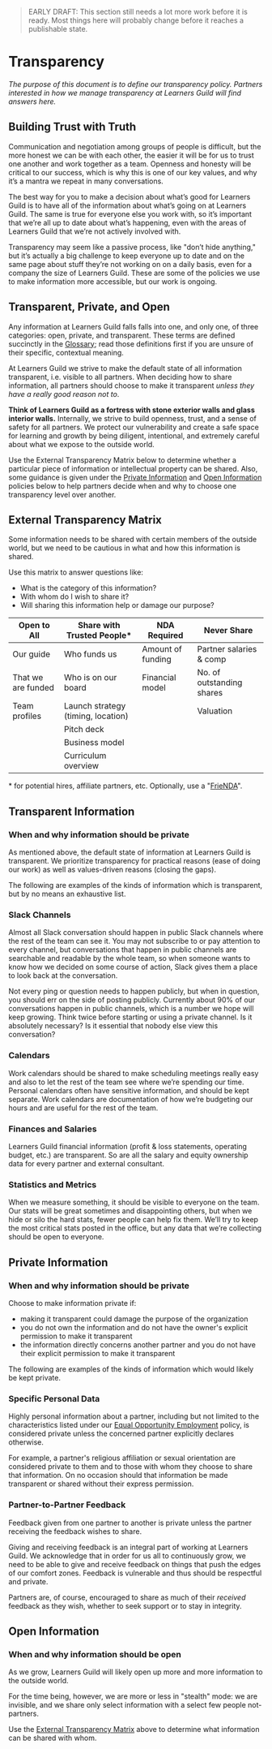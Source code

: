 > EARLY DRAFT: This section still needs a lot more work before it is ready. Most things here will probably change before it reaches a publishable state.

# Transparency

_The purpose of this document is to define our transparency policy. Partners interested in how we manage transparency at Learners Guild will find answers here._

## Building Trust with Truth

Communication and negotiation among groups of people is difficult, but the more honest we can be with each other, the easier it will be for us to trust one another and work together as a team. Openness and honesty will be critical to our success, which is why this is one of our key values, and why it’s a mantra we repeat in many conversations.

The best way for you to make a decision about what’s good for Learners Guild is to have all of the information about what’s going on at Learners Guild. The same is true for everyone else you work with, so it’s important that we’re all up to date about what’s happening, even with the areas of Learners Guild that we’re not actively involved with.

Transparency may seem like a passive process, like "don’t hide anything," but it’s actually a big challenge to keep everyone up to date and on the same page about stuff they’re not working on on a daily basis, even for a company the size of Learners Guild. These are some of the policies we use to make information more accessible, but our work is ongoing.

## Transparent, Private, and Open

Any information at Learners Guild falls falls into one, and only one, of three categories: open, private, and transparent. These terms are defined succinctly in the [Glossary][glossary]; read those definitions first if you are unsure of their specific, contextual meaning.

At Learners Guild we strive to make the default state of all information transparent, i.e. visible to all partners. When deciding how to share information, all partners should choose to make it transparent _unless they have a really good reason not to_.

**Think of Learners Guild as a fortress with stone exterior walls and glass interior walls.** Internally, we strive to build openness, trust, and a sense of safety for all partners. We protect our vulnerability and create a safe space for learning and growth by being diligent, intentional, and extremely careful about what we expose to the outside world.

Use the External Transparency Matrix below to determine whether a particular piece of information or intellectual property can be shared. Also, some guidance is given under the [Private Information](#private-information) and [Open Information](#open-information) policies below to help partners decide when and why to choose one transparency level over another.

## External Transparency Matrix

Some information needs to be shared with certain members of the outside world, but we need to be cautious in what and how this information is shared.

Use this matrix to answer questions like:

- What is the category of this information?
- With whom do I wish to share it?
- Will sharing this information help or damage our purpose?

| Open to All        | Share with Trusted People\*          | NDA Required      | Never Share               |
|--------------------|--------------------------------------|-------------------|---------------------------|
| Our guide          | Who funds us                         | Amount of funding | Partner salaries & comp   |
| That we are funded | Who is on our board                  | Financial model   | No. of outstanding shares |
| Team profiles      | Launch strategy (timing, location)   |                   | Valuation                 |
|                    | Pitch deck                           |                   |                           |
|                    | Business model                       |                   |                           |
|                    | Curriculum overview                  |                   |                           |

\* for potential hires, affiliate partners, etc. Optionally, use a "[FrieNDA](http://randsinrepose.com/archives/friendda/)".

## Transparent Information

### When and why information should be private

As mentioned above, the default state of information at Learners Guild is transparent. We prioritize transparency for practical reasons (ease of doing our work) as well as values-driven reasons (closing the gaps).

The following are examples of the kinds of information which is transparent, but by no means an exhaustive list.

### Slack Channels

Almost all Slack conversation should happen in public Slack channels where the rest of the team can see it. You may not subscribe to or pay attention to every channel, but conversations that happen in public channels are searchable and readable by the whole team, so when someone wants to know how we decided on some course of action, Slack gives them a place to look back at the conversation.

Not every ping or question needs to happen publicly, but when in question, you should err on the side of posting publicly. Currently about 90% of our conversations happen in public channels, which is a number we hope will keep growing. Think twice before starting or using a private channel. Is it absolutely necessary? Is it essential that nobody else view this conversation?

### Calendars

Work calendars should be shared to make scheduling meetings really easy and also to let the rest of the team see where we’re spending our time. Personal calendars often have sensitive information, and should be kept separate. Work calendars are documentation of how we’re budgeting our hours and are useful for the rest of the team.

### Finances and Salaries

Learners Guild financial information (profit & loss statements, operating budget, etc.) are transparent. So are all the salary and equity ownership data for every partner and external consultant.

### Statistics and Metrics

When we measure something, it should be visible to everyone on the team. Our stats will be great sometimes and disappointing others, but when we hide or silo the hard stats, fewer people can help fix them. We’ll try to keep the most critical stats posted in the office, but any data that we’re collecting should be open to everyone.

## Private Information

### When and why information should be private

Choose to make information private if:

- making it transparent could damage the purpose of the organization
- you do not own the information and do not have the owner's explicit permission to make it transparent
- the information directly concerns another partner and you do not have their explicit permission to make it transparent

The following are examples of the kinds of information which would likely be kept private.

### Specific Personal Data

Highly personal information about a partner, including but not limited to the characteristics listed under our [Equal Opportunity Employment][equal-opportunity-employment] policy, is considered private unless the concerned partner explicitly declares otherwise.

For example, a partner's religious affiliation or sexual orientation are considered private to them and to those with whom they choose to share that information. On no occasion should that information be made transparent or shared without their express permission.

### Partner-to-Partner Feedback

Feedback given from one partner to another is private unless the partner receiving the feedback wishes to share.

Giving and receiving feedback is an integral part of working at Learners Guild. We acknowledge that in order for us all to continuously grow, we need to be able to give and receive feedback on things that push the edges of our comfort zones. Feedback is vulnerable and thus should be respectful and private.

Partners are, of course, encouraged to share as much of their _received_ feedback as they wish, whether to seek support or to stay in integrity.

## Open Information

### When and why information should be open

As we grow, Learners Guild will likely open up more and more information to the outside world.

For the time being, however, we are more or less in "stealth" mode: we are invisible, and we share only select information with a select few people not-partners.

Use the [External Transparency Matrix](#External-Transparency-Matrix) above to determine what information can be shared with whom.

[glossary]: ../GLOSSARY.md
[equal-opportunity-employment]: ../Employment-Policies/Equal-Opportunity-Employment.md
